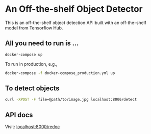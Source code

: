 # An Off-the-shelf Object Detector

This is an off-the-shelf object detection API built with an off-the-shelf model from Tensorflow Hub.

## All you need to run is ...

```bash
docker-compose up
```

To run in production, e.g.,

```bash
docker-compose -f docker-compose_production.yml up
```

## To detect objects

```bash
curl -XPOST -F file=@path/to/image.jpg localhost:8000/detect
```

## API docs

Visit: [localhost:8000/redoc](http://localhost:8000/redoc)
